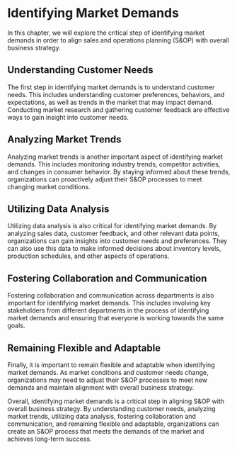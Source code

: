 Identifying Market Demands
==========================================================================

In this chapter, we will explore the critical step of identifying market demands in order to align sales and operations planning (S&OP) with overall business strategy.

Understanding Customer Needs
----------------------------

The first step in identifying market demands is to understand customer needs. This includes understanding customer preferences, behaviors, and expectations, as well as trends in the market that may impact demand. Conducting market research and gathering customer feedback are effective ways to gain insight into customer needs.

Analyzing Market Trends
-----------------------

Analyzing market trends is another important aspect of identifying market demands. This includes monitoring industry trends, competitor activities, and changes in consumer behavior. By staying informed about these trends, organizations can proactively adjust their S&OP processes to meet changing market conditions.

Utilizing Data Analysis
-----------------------

Utilizing data analysis is also critical for identifying market demands. By analyzing sales data, customer feedback, and other relevant data points, organizations can gain insights into customer needs and preferences. They can also use this data to make informed decisions about inventory levels, production schedules, and other aspects of operations.

Fostering Collaboration and Communication
-----------------------------------------

Fostering collaboration and communication across departments is also important for identifying market demands. This includes involving key stakeholders from different departments in the process of identifying market demands and ensuring that everyone is working towards the same goals.

Remaining Flexible and Adaptable
--------------------------------

Finally, it is important to remain flexible and adaptable when identifying market demands. As market conditions and customer needs change, organizations may need to adjust their S&OP processes to meet new demands and maintain alignment with overall business strategy.

Overall, identifying market demands is a critical step in aligning S&OP with overall business strategy. By understanding customer needs, analyzing market trends, utilizing data analysis, fostering collaboration and communication, and remaining flexible and adaptable, organizations can create an S&OP process that meets the demands of the market and achieves long-term success.
